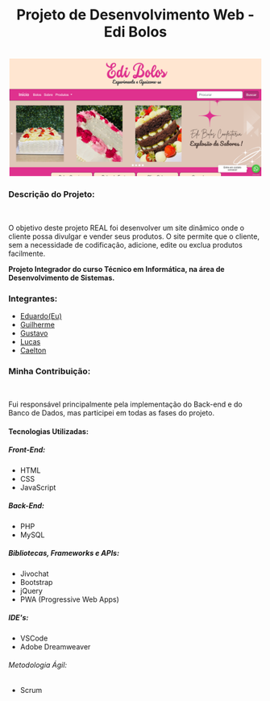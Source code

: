 <h1 align="center">Projeto de Desenvolvimento Web - Edi Bolos</h1>
<br>
<div align="center">
<img src="img/image2.png" border="0" width="500"></a>
</div>
<H3>Descrição do Projeto:</H3>
<br>
<p>O objetivo deste projeto REAL foi desenvolver um site dinâmico onde o cliente possa divulgar e vender seus produtos. O site permite que o cliente, sem a necessidade de codificação, adicione, edite ou exclua produtos facilmente.</p>

<p><b>Projeto Integrador do curso Técnico em Informática, na área de Desenvolvimento de Sistemas.</b></p>

<H3>Integrantes:</H3>
<ul>
<li><a href="https://github.com/Edu-Amorim2">Eduardo(Eu)</a></li>
<li><a href="https://github.com/GuilhermeHSV">Guilherme</a></li>
<li><a href="https://github.com/GustavoSantos69">Gustavo</a></li>
<li><a href="https://github.com/LucasFelippe011">Lucas</a></li>
<li><a href="https://github.com/kaelton01">Caelton</a></li>
</ul>

<H3>Minha Contribuição:</H3>
<br>
<p>Fui responsável principalmente pela implementação do Back-end e do Banco de Dados, mas participei em todas as fases do projeto.</p>


<H4>Tecnologias Utilizadas:</H4>

<H5>Front-End:</H5>
<ul>
<li>HTML</li>
<li>CSS</li>
<li>JavaScript</li>
</ul>

<H5>Back-End:</H5>
<ul>
<li>PHP</li>
<li>MySQL</li>
</ul>

<H5>Bibliotecas, Frameworks e APIs:</H5>
<ul>
<li>Jivochat</li>
<li>Bootstrap</li>
<li>jQuery</li>
<li>PWA (Progressive Web Apps)</li>
</ul>

<H5>IDE's:</H5>
<ul>
<li>VSCode</li>
<li>Adobe Dreamweaver</li>
</ul>

<H6>Metodologia Ágil:</H6>
<ul>
<li>Scrum</li>
</ul>
